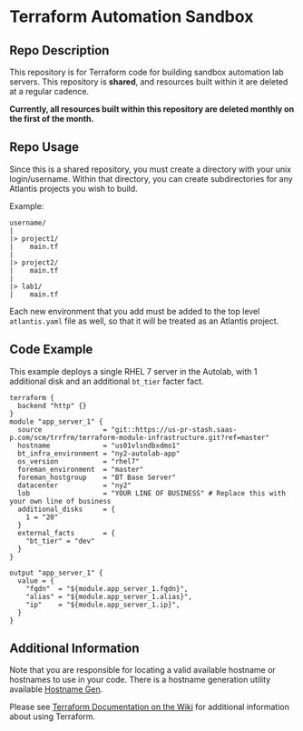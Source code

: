 # Terraform Automation Sandbox

## Repo Description
This repository is for Terraform code for building sandbox automation lab servers.
This repository is **shared**, and resources built within it are deleted at a regular
cadence.

**Currently, all resources built within this repository are deleted monthly on the
first of the month.**

## Repo Usage
Since this is a shared repository, you must create a directory with your unix login/username.
Within that directory, you can create subdirectories for any Atlantis projects you wish
to build.

Example:
```
username/
|
|> project1/
|    main.tf
|
|> project2/
|    main.tf
|
|> lab1/
|    main.tf
```

Each new environment that you add must be added to the top level `atlantis.yaml` file as well,
so that it will be treated as an Atlantis project.

## Code Example
This example deploys a single RHEL 7 server in the Autolab, with 1 additional disk and an
additional `bt_tier` facter fact.

```hcl
terraform {
  backend "http" {}
}
module "app_server_1" {
  source               = "git::https://us-pr-stash.saas-p.com/scm/trrfrm/terraform-module-infrastructure.git?ref=master"
  hostname             = "us01vlsndbxdmo1"
  bt_infra_environment = "ny2-autolab-app"
  os_version           = "rhel7"
  foreman_environment  = "master"
  foreman_hostgroup    = "BT Base Server"
  datacenter           = "ny2"
  lob                  = "YOUR LINE OF BUSINESS" # Replace this with your own line of business
  additional_disks     = {
    1 = "20"
  }
  external_facts       = {
    "bt_tier" = "dev"
  }
}

output "app_server_1" {
  value = {
    "fqdn"  = "${module.app_server_1.fqdn}",
    "alias" = "${module.app_server_1.alias}",
    "ip"    = "${module.app_server_1.ip}",
  }
}
```

## Additional Information

Note that you are responsible for locating a valid available hostname or hostnames to use in your code.  There is a hostname generation utility available [Hostname Gen](https://us-pr-stash.saas-p.com/projects/INFAPP/repos/hostgen/browse).

Please see [Terraform Documentation on the Wiki](https://confluence.bottomline.tech/display/CEA/Terraform) for additional information about using Terraform.
